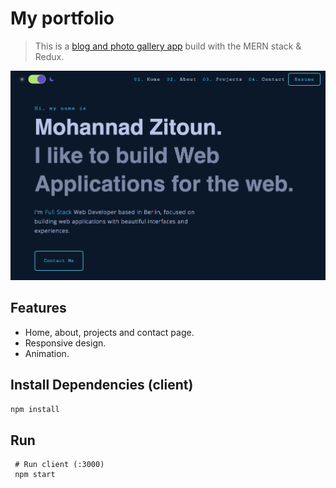 # My portfolio

> This is a [blog and photo gallery app](https://www.mohannadzitoun.com/ 'my portfolio') build with the MERN stack & Redux.

![My Portfolio](./uploads/myportfolio.png)

## Features

- Home, about, projects and contact page.
- Responsive design.
- Animation.

## Install Dependencies (client)

```bash
npm install
```

## Run

```
 # Run client (:3000)
 npm start
```
